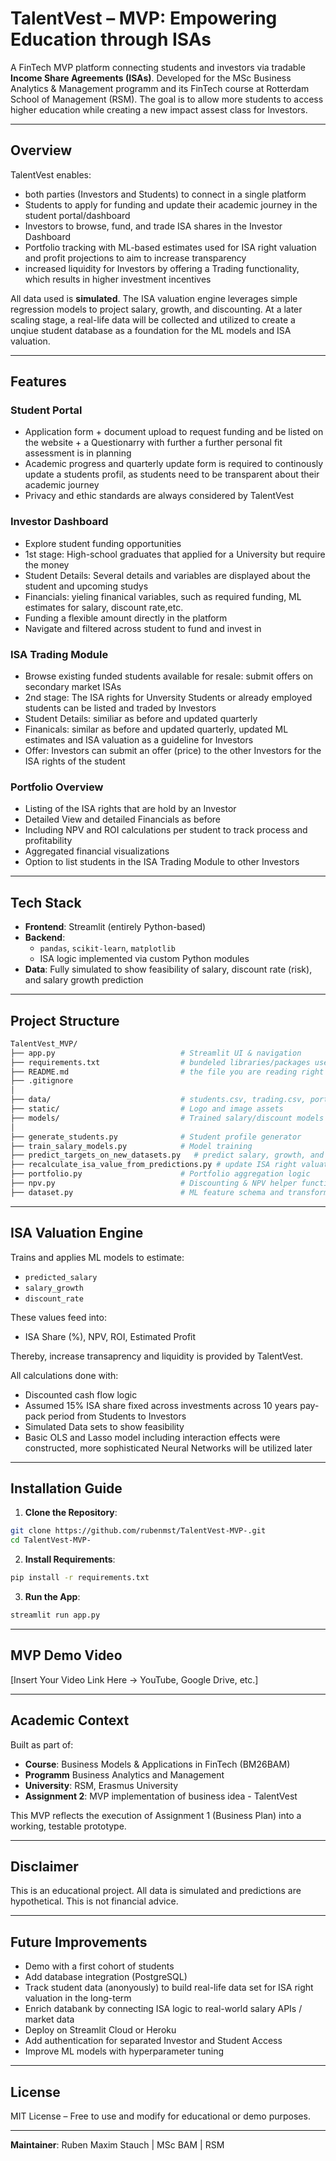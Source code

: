 # TalentVest – MVP: Empowering Education through ISAs

A FinTech MVP platform connecting students and investors via tradable **Income Share Agreements (ISAs)**. Developed for the MSc Business Analytics & Management programm and its FinTech course at Rotterdam School of Management (RSM). The goal is to allow more students to access higher education while creating a new impact assest class for Investors. 

---

## Overview

TalentVest enables:
* both parties (Investors and Students) to connect in a single platform 
* Students to apply for funding and update their academic journey in the student portal/dashboard
* Investors to browse, fund, and trade ISA shares in the Investor Dashboard 
* Portfolio tracking with ML-based estimates used for ISA right valuation and profit projections to aim to increase transparency 
* increased liquidity for Investors by offering a Trading functionality, which results in higher investment incentives 

All data used is **simulated**. The ISA valuation engine leverages simple regression models to project salary, growth, and discounting. At a later scaling stage, a real-life data will be collected and utilized to create a unqiue student database as a foundation for the ML models and ISA valuation. 

---

## Features

### Student Portal

* Application form + document upload to request funding and be listed on the website + a Questionarry with further a further personal fit assessment is in planning
* Academic progress and quarterly update form is required to continously update a students profil, as students need to be transparent about their academic journey
* Privacy and ethic standards are always considered by TalentVest 

### Investor Dashboard

* Explore student funding opportunities
* 1st stage: High-school graduates that applied for a University but require the money 
* Student Details: Several details and variables are displayed about the student and upcoming studys
* Financials: yieling finanical variables, such as required funding, ML estimates for salary, discount rate,etc. 
* Funding a flexible amount directly in the platform 
* Navigate and filtered across student to fund and invest in


### ISA Trading Module

* Browse existing funded students available for resale: submit offers on secondary market ISAs
* 2nd stage: The ISA rights for Unversity Students or already employed students can be listed and traded by Investors 
* Student Details: similiar as before and updated quarterly 
* Finanicals: similar as before and updated quarterly, updated ML estimates and ISA valuation as a guideline for Investors 
* Offer: Investors can submit an offer (price) to the other Investors for the ISA rights of the student 

### Portfolio Overview

* Listing of the ISA rights that are hold by an Investor
* Detailed View and detailed Financials as before
* Including NPV and ROI calculations per student to track process and profitability 
* Aggregated financial visualizations
* Option to list students in the ISA Trading Module to other Investors 

---

## Tech Stack

* **Frontend**: Streamlit (entirely Python-based)
* **Backend**:
  * `pandas`, `scikit-learn`, `matplotlib`
  * ISA logic implemented via custom Python modules
* **Data**: Fully simulated to show feasibility of salary, discount rate (risk), and salary growth prediction 

---

## Project Structure

```bash
TalentVest_MVP/
├── app.py                            # Streamlit UI & navigation
├── requirements.txt                  # bundeled libraries/packages used  
├── README.md                         # the file you are reading right now  
├── .gitignore
│
├── data/                             # students.csv, trading.csv, portfolio_sample.csv (simulated profiles with ML estimates)
├── static/                           # Logo and image assets 
├── models/                           # Trained salary/discount models
│
├── generate_students.py              # Student profile generator 
├── train_salary_models.py            # Model training
├── predict_targets_on_new_datasets.py   # predict salary, growth, and discount rate  
├── recalculate_isa_value_from_predictions.py # update ISA right valuation for simulated data sets used 
├── portfolio.py                      # Portfolio aggregation logic
├── npv.py                            # Discounting & NPV helper functions
├── dataset.py                        # ML feature schema and transformations
```

---

## ISA Valuation Engine

Trains and applies ML models to estimate:

* `predicted_salary`
* `salary_growth`
* `discount_rate`

These values feed into:

* ISA Share (%), NPV, ROI, Estimated Profit 

Thereby, increase transaprency and liquidity is provided by TalentVest. 

All calculations done with:

* Discounted cash flow logic
* Assumed 15% ISA share fixed across investments across 10 years pay-pack period from Students to Investors 
* Simulated Data sets to show feasibility 
* Basic OLS and Lasso model including interaction effects were constructed, more sophisticated Neural Networks will be utilized later  

---

## Installation Guide

1. **Clone the Repository**:

```bash
git clone https://github.com/rubenmst/TalentVest-MVP-.git
cd TalentVest-MVP-
```

2. **Install Requirements**:

```bash
pip install -r requirements.txt
```

3. **Run the App**:

```bash
streamlit run app.py
```

---

## MVP Demo Video

\[Insert Your Video Link Here → YouTube, Google Drive, etc.]

---

## Academic Context

Built as part of:

* **Course**: Business Models & Applications in FinTech (BM26BAM)
* **Programm** Business Analytics and Management 
* **University**: RSM, Erasmus University
* **Assignment 2**: MVP implementation of business idea - TalentVest 

This MVP reflects the execution of Assignment 1 (Business Plan) into a working, testable prototype.

---

## Disclaimer

This is an educational project. All data is simulated and predictions are hypothetical. This is not financial advice.

---

## Future Improvements

* Demo with a first cohort of students 
* Add database integration (PostgreSQL)
* Track student data (anonyously) to build real-life data set for ISA right valuation in the long-term   
* Enrich databank by connecting ISA logic to real-world salary APIs / market data
* Deploy on Streamlit Cloud or Heroku
* Add authentication for separated Investor and Student Access 
* Improve ML models with hyperparameter tuning

---

## License

MIT License – Free to use and modify for educational or demo purposes.

---

**Maintainer**: Ruben Maxim Stauch | MSc BAM | RSM
